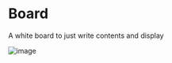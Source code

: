 # Board

A white board to just write contents and display

![image](https://user-images.githubusercontent.com/77836274/209801718-c529bf14-bcc5-4195-8487-77f95b8bf46b.png)
